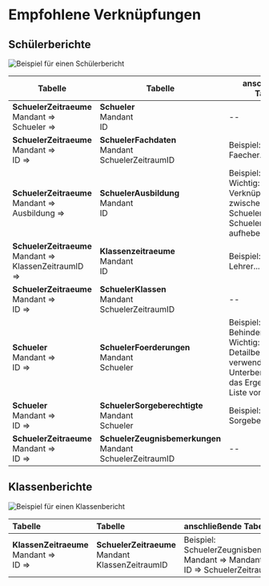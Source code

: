 # Empfohlene Verknüpfungen

## Schülerberichte

![Beispiel für einen Schülerbericht](/images/cr/05.png)

Tabelle|Tabelle|anschließende Tabellen
--|--|--
**SchuelerZeitraeume**<br/>Mandant =><br/>Schueler =>|**Schueler**<br/>Mandant<br/>ID|--
**SchuelerZeitraeume**<br/>Mandant =><br/>ID =>|**SchuelerFachdaten**<br/>Mandant<br/>SchuelerZeitraumID|Beispiel: Noten, Faecher...
**SchuelerZeitraeume**<br/>Mandant =><br/>Ausbildung =>|**SchuelerAusbildung**<br/>Mandant<br/>ID|Beispiel: Beruf...<br/> Wichtig: Bitte die Verknüpfungen zwischen der Tabelle Schueler und Tabelle SchuelerAusbildungen aufheben
**SchuelerZeitraeume**<br/>Mandant =><br/>KlassenZeitraumID =>|**Klassenzeitraeume**<br/>Mandant<br/>ID|Beispiel: Klassen, Lehrer...
**SchuelerZeitraeume**<br/>Mandant =><br/>ID =>|**SchuelerKlassen**<br/>Mandant<br/>SchuelerZeitraumID|--
**Schueler**<br/>Mandant =><br/>ID =>|**SchuelerFoerderungen**<br/>Mandant<br/>Schueler|Beispiel: Behinderungsart<br/>Wichtig: Bitte im Detailbereich verwenden oder einen Unterbericht nutzen, das Ergebnis ist eine Liste von Werten
**Schueler**<br/>Mandant =><br/>ID =>|**SchuelerSorgeberechtigte**<br/>Mandant<br/>Schueler|Beispiel: Sorgeberechtigte
**SchuelerZeitraeume**<br/>Mandant =><br/>ID =>|**SchuelerZeugnisbemerkungen**<br/>Mandant<br/>SchuelerZeitraumID|--

## Klassenberichte

![Beispiel für einen Klassenbericht](/images/cr/08.png)

Tabelle|Tabelle|anschließende Tabellen
:--|:--|:--
**KlassenZeitraeume**<br/>Mandant =><br/>ID =>|**SchuelerZeitraeume**<br/>Mandant<br/>KlassenZeitraumID|Beispiel:<br/>SchuelerZeugnisbemerkungen<br/>Mandant => Mandant<br/>ID => SchuelerZeitraumID